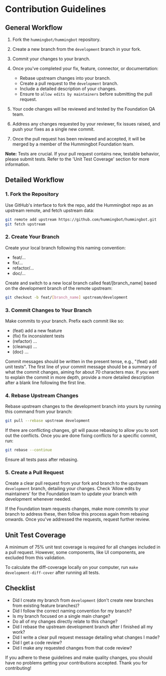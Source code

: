 # Contribution Guidelines

## General Workflow

1. Fork the `hummingbot/hummingbot` repository.
2. Create a new branch from the `development` branch in your fork.
3. Commit your changes to your branch.
4. Once you've completed your fix, feature, connector, or documentation:

   - Rebase upstream changes into your branch.
   - Create a pull request to the `development` branch.
   - Include a detailed description of your changes.
   - Ensure to `allow edits by maintainers` before submitting the pull request.

5. Your code changes will be reviewed and tested by the Foundation QA team.
6. Address any changes requested by your reviewer, fix issues raised, and push your fixes as a single new commit.
7. Once the pull request has been reviewed and accepted, it will be merged by a member of the Hummingbot Foundation team.

**Note:** Tests are crucial. If your pull request contains new, testable behavior, please submit tests. Refer to the 'Unit Test Coverage' section for more information.

## Detailed Workflow

### 1. Fork the Repository

Use GitHub's interface to fork the repo, add the Hummingbot repo as an upstream remote, and fetch upstream data:

```bash
git remote add upstream https://github.com/hummingbot/hummingbot.git
git fetch upstream
```

### 2. Create Your Branch

Create your local branch following this naming convention:

- feat/...
- fix/...
- refactor/...
- doc/...

Create and switch to a new local branch called feat/[branch_name] based on the development branch of the remote upstream:

```bash
git checkout -b feat/[branch_name] upstream/development
```

### 3. Commit Changes to Your Branch

Make commits to your branch. Prefix each commit like so:

- (feat) add a new feature
- (fix) fix inconsistent tests
- (refactor) ...
- (cleanup) ...
- (doc) ...

Commit messages should be written in the present tense, e.g., "(feat) add unit tests". The first line of your commit message should be a summary of what the commit changes, aiming for about 70 characters max. If you want to explain the commit in more depth, provide a more detailed description after a blank line following the first line.

### 4. Rebase Upstream Changes

Rebase upstream changes to the development branch into yours by running this command from your branch:

```bash
git pull --rebase upstream development
```

If there are conflicting changes, git will pause rebasing to allow you to sort out the conflicts. Once you are done fixing conflicts for a specific commit, run:

```bash
git rebase --continue
```

Ensure all tests pass after rebasing.

### 5. Create a Pull Request

Create a clear pull request from your fork and branch to the upstream `development` branch, detailing your changes. Check 'Allow edits by maintainers' for the Foundation team to update your branch with development whenever needed.

If the Foundation team requests changes, make more commits to your branch to address these, then follow this process again from rebasing onwards. Once you've addressed the requests, request further review.

## Unit Test Coverage

A minimum of 75% unit test coverage is required for all changes included in a pull request. However, some components, like UI components, are excluded from this validation.

To calculate the diff-coverage locally on your computer, run `make development-diff-cover` after running all tests.

## Checklist

- Did I create my branch from `development` (don't create new branches from existing feature branches)?
- Did I follow the correct naming convention for my branch?
- Is my branch focused on a single main change?
- Do all of my changes directly relate to this change?
- Did I rebase the upstream development branch after I finished all my work?
- Did I write a clear pull request message detailing what changes I made?
- Did I get a code review?
- Did I make any requested changes from that code review?

If you adhere to these guidelines and make quality changes, you should have no problems getting your contributions accepted. Thank you for contributing!
